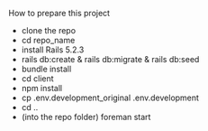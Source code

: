 How to prepare this project

* clone the repo
* cd repo_name
* install Rails 5.2.3
* rails db:create & rails db:migrate & rails db:seed
* bundle install
* cd client
* npm install
* cp .env.development_original .env.development
* cd ..
* (into the repo folder) foreman start
